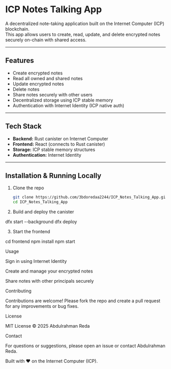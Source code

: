 # ICP Notes Talking App

A decentralized note-taking application built on the Internet Computer (ICP) blockchain.  
This app allows users to create, read, update, and delete encrypted notes securely on-chain with shared access.

---

## Features

- Create encrypted notes  
- Read all owned and shared notes  
- Update encrypted notes  
- Delete notes  
- Share notes securely with other users  
- Decentralized storage using ICP stable memory  
- Authentication with Internet Identity (ICP native auth)  

---

## Tech Stack

- **Backend:** Rust canister on Internet Computer  
- **Frontend:** React (connects to Rust canister)  
- **Storage:** ICP stable memory structures  
- **Authentication:** Internet Identity  

---

## Installation & Running Locally

1. Clone the repo  
   ```bash
   git clone https://github.com/3bdoredaa2244/ICP_Notes_Talking_App.git
   cd ICP_Notes_Talking_App
2. Build and deploy the canister

dfx start --background
dfx deploy

3. Start the frontend

cd frontend
npm install
npm start

Usage

Sign in using Internet Identity

Create and manage your encrypted notes

Share notes with other principals securely

Contributing

Contributions are welcome! Please fork the repo and create a pull request for any improvements or bug fixes.

License

MIT License © 2025 Abdulrahman Reda

Contact

For questions or suggestions, please open an issue or contact Abdulrahman Reda.

Built with ❤️ on the Internet Computer (ICP).


